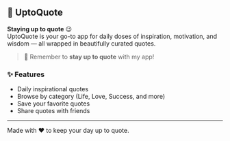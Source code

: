 ## 📜 UptoQuote

**Staying up to quote** 😉  
UptoQuote is your go-to app for daily doses of inspiration, motivation, and wisdom — all wrapped in beautifully curated quotes.

> 🧠 Remember to **stay up to quote** with my app!

### ✨ Features
- Daily inspirational quotes
- Browse by category (Life, Love, Success, and more)
- Save your favorite quotes
- Share quotes with friends

---

Made with ❤️ to keep your day up to quote.
